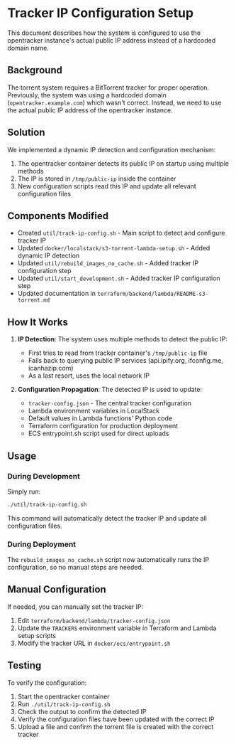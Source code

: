 # Tracker IP Configuration Setup

This document describes how the system is configured to use the opentracker instance's actual public IP address instead of a hardcoded domain name.

## Background

The torrent system requires a BitTorrent tracker for proper operation. Previously, the system was using a hardcoded domain (`opentracker.example.com`) which wasn't correct. Instead, we need to use the actual public IP address of the opentracker instance.

## Solution

We implemented a dynamic IP detection and configuration mechanism:

1. The opentracker container detects its public IP on startup using multiple methods
2. The IP is stored in `/tmp/public-ip` inside the container
3. New configuration scripts read this IP and update all relevant configuration files

## Components Modified

- Created `util/track-ip-config.sh` - Main script to detect and configure tracker IP
- Updated `docker/localstack/s3-torrent-lambda-setup.sh` - Added dynamic IP detection
- Updated `util/rebuild_images_no_cache.sh` - Added tracker IP configuration step
- Updated `util/start_development.sh` - Added tracker IP configuration step
- Updated documentation in `terraform/backend/lambda/README-s3-torrent.md`

## How It Works

1. **IP Detection**: The system uses multiple methods to detect the public IP:
   - First tries to read from tracker container's `/tmp/public-ip` file
   - Falls back to querying public IP services (api.ipify.org, ifconfig.me, icanhazip.com)
   - As a last resort, uses the local network IP

2. **Configuration Propagation**: The detected IP is used to update:
   - `tracker-config.json` - The central tracker configuration
   - Lambda environment variables in LocalStack
   - Default values in Lambda functions' Python code
   - Terraform configuration for production deployment
   - ECS entrypoint.sh script used for direct uploads

## Usage

### During Development

Simply run:
```bash
./util/track-ip-config.sh
```

This command will automatically detect the tracker IP and update all configuration files.

### During Deployment

The `rebuild_images_no_cache.sh` script now automatically runs the IP configuration, so no manual steps are needed.

## Manual Configuration

If needed, you can manually set the tracker IP:

1. Edit `terraform/backend/lambda/tracker-config.json`
2. Update the `TRACKERS` environment variable in Terraform and Lambda setup scripts
3. Modify the tracker URL in `docker/ecs/entrypoint.sh`

## Testing

To verify the configuration:

1. Start the opentracker container
2. Run `./util/track-ip-config.sh`
3. Check the output to confirm the detected IP
4. Verify the configuration files have been updated with the correct IP
5. Upload a file and confirm the torrent file is created with the correct tracker 